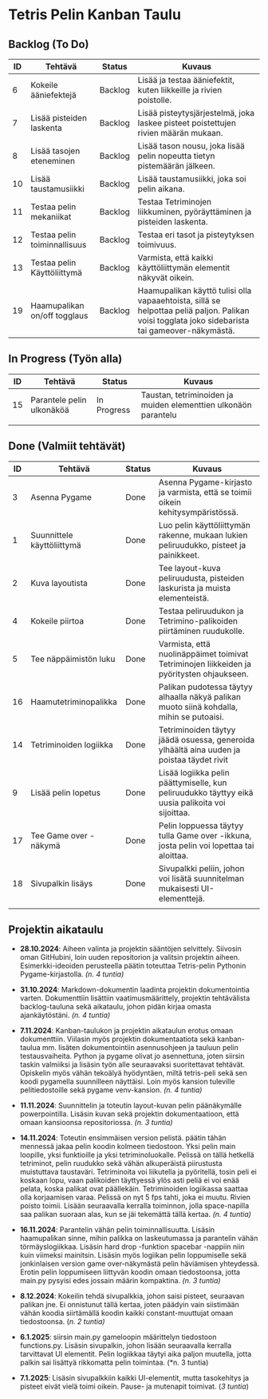# Tetris Pelin Kanban Taulu

## Backlog (To Do)

| ID  | Tehtävä                    | Status   | Kuvaus                                                                                  |
|-----|-----------------------------|----------|----------------------------------------------------------------------------------------|
| 6   | Kokeile ääniefektejä        | Backlog  | Lisää ja testaa ääniefektit, kuten liikkeille ja rivien poistolle.                     |
| 7   | Lisää pisteiden laskenta    | Backlog  | Lisää pisteytysjärjestelmä, joka laskee pisteet poistettujen rivien määrän mukaan.     |
| 8   | Lisää tasojen eteneminen    | Backlog  | Lisää tason nousu, joka lisää pelin nopeutta tietyn pistemäärän jälkeen.               |
| 10  | Lisää taustamusiikki        | Backlog  | Lisää taustamusiikki, joka soi pelin aikana.                                           |
| 11  | Testaa pelin mekaniikat     | Backlog  | Testaa Tetriminojen liikkuminen, pyöräyttäminen ja pisteiden laskenta.                 |
| 12  | Testaa pelin toiminnallisuus| Backlog  | Testaa eri tasot ja pisteytyksen toimivuus.                                            |
| 13  | Testaa pelin Käyttöliittymä | Backlog  | Varmista, että kaikki käyttöliittymän elementit näkyvät oikein.                        |
| 19  | Haamupalikan on/off togglaus| Backlog  | Haamupalikan käyttö tulisi olla vapaaehtoista, sillä se helpottaa peliä paljon. Palikan voisi togglata joko sidebarista tai gameover-näkymästä.       |




## In Progress (Työn alla)

| ID  | Tehtävä                    | Status      | Kuvaus                                                                               |
|-----|----------------------------|-------------|--------------------------------------------------------------------------------------|
| 15  | Parantele pelin ulkonäköä  | In Progress | Taustan, tetriminoiden ja muiden elementtien ulkonäön parantelu                      |
|     |                            |             |                                                                                      |

## Done (Valmiit tehtävät)

| ID  | Tehtävä                    | Status     | Kuvaus                                                                                |
|-----|----------------------------|------------|---------------------------------------------------------------------------------------|
| 3   | Asenna Pygame              | Done       | Asenna Pygame-kirjasto ja varmista, että se toimii oikein kehitysympäristössä.        |
| 1   | Suunnittele käyttöliittymä | Done       | Luo pelin käyttöliittymän rakenne, mukaan lukien peliruudukko, pisteet ja painikkeet. |
| 2   | Kuva layoutista            | Done       | Tee layout-kuva peliruudusta, pisteiden laskurista ja muista elementeistä.            |
| 4   | Kokeile piirtoa            | Done       | Testaa peliruudukon ja Tetrimino-palikoiden piirtäminen ruudukolle.                   |
| 5   | Tee näppäimistön luku      | Done       | Varmista, että nuolinäppäimet toimivat Tetriminojen liikkeiden ja pyöritysten ohjaukseen. |
| 16  | Haamutetriminopalikka      | Done       | Palikan pudotessa täytyy alhaalla näkyä palikan muoto siinä kohdalla, mihin se putoaisi.      |
| 14  | Tetriminoiden logiikka     | Done       | Tetriminoiden täytyy jäädä osuessa, generoida ylhäältä aina uuden ja poistaa täydet rivit   |
| 9   | Lisää pelin lopetus        | Done       | Lisää logiikka pelin päättymiselle, kun peliruudukko täyttyy eikä uusia palikoita voi sijoittaa. |
| 17  | Tee Game over -näkymä      | Done       | Pelin loppuessa täytyy tulla Game over -ikkuna, josta pelin voi lopettaa tai aloittaa. |
| 18  | Sivupalkin lisäys          | Done       | Sivupalkki peliin, johon voi lisätä suunnitelman mukaisesti UI-elementtejä.           |
|     |                            |            |                                                                                       |

## Projektin aikataulu

- **28.10.2024**: Aiheen valinta ja projektin sääntöjen selvittely. Siivosin oman GitHubini, loin uuden repositorion ja valitsin projektin aiheen. Esimerkki-ideoiden perusteella päätin toteuttaa Tetris-pelin Pythonin Pygame-kirjastolla. *(n. 4 tuntia)*

- **31.10.2024**: Markdown-dokumentin laadinta projektin dokumentointia varten. Dokumenttiin lisättiin vaatimusmäärittely, projektin tehtävälista backlog-tauluna sekä aikataulu, johon pidän kirjaa omasta ajankäytöstäni. *(n. 4 tuntia)*

- **7.11.2024**: Kanban-taulukon ja projektin aikataulun erotus omaan dokumenttiin. Viilasin myös projektin dokumentaatiota sekä kanban-taulua mm. lisäten dokumentointiin asennusohjeen ja tauluun pelin testausvaiheita. Python ja pygame olivat jo asennettuna, joten siirsin taskin valmiiksi ja lisäsin työn alle seuraavaksi suoritettavat tehtävät. Opiskelin myös vähän tekoälyä hyödyntäen, miltä tetris-peli sekä sen koodi pygamella suunnilleen näyttäisi. Loin myös kansion tuleville pelitiedostoille sekä pygame venv-kansion. *(n. 4 tuntia)*

- **11.11.2024**: Suunnittelin ja toteutin layout-kuvan pelin päänäkymälle powerpointilla. Lisäsin kuvan sekä projektin dokumentaatioon, että omaan kansioonsa repositoriossa. *(n. 3 tuntia)*

- **14.11.2024**: Toteutin ensimmäisen version pelistä. päätin tähän mennessä jakaa pelin koodin kolmeen tiedostoon. Yksi pelin main loopille, yksi funktioille ja yksi tetriminoluokalle.
Pelissä on tällä hetkellä tetriminot, pelin ruudukko sekä vähän alkuperäistä piirustusta muistuttava taustaväri. Tetriminoita voi liikutella ja pyöritellä, tosin peli ei koskaan lopu, vaan palikoiden täyttyessä ylös asti peliä ei voi enää pelata, koska palikat ovat päällekäin. Tetriminoiden logiikassa saattaa olla korjaamisen varaa. Pelissä on nyt 5 fps tahti, joka ei muutu. Rivien poisto toimii. Lisään seuraavalla kerralla toiminnon, jolla space-napilla saa palikan suoraan alas, kun se jäi tekemättä tällä kertaa. *(n. 4 tuntia)*

- **16.11.2024**: Parantelin vähän pelin toiminnallisuutta. Lisäsin haamupalikan sinne, mihin palikka on laskeutumassa ja parantelin vähän törmäyslogiikkaa. Lisäsin hard drop -funktion spacebar -nappiin niin kuin viimeksi mainitsin. Lisäsin myös logiikan pelin loppumiselle sekä jonkinlaisen version game over-näkymästä pelin häviämisen yhteydessä. Erotin pelin loppumiseen liittyvän koodin omaan tiedostoonsa, jotta main.py pysyisi edes jossain määrin kompaktina. *(n. 3 tuntia)*

- **8.12.2024**: Kokeilin tehdä sivupalkkia, johon saisi pisteet, seuraavan palikan jne. Ei onnistunut tällä kertaa, joten päädyin vain siistimään vähän koodia siirtämällä koodin kaikki constant-muuttujat omaan tiedostoonsa. (*n. 2 tuntia)*

- **6.1.2025**: siirsin main.py gameloopin määrittelyn tiedostoon functions.py. Lisäsin sivupalkin, johon lisään seuraavalla kerralla tarvittavat UI elementit. Pelin logiikkaa täytyi aika paljon muutella, jotta palkin sai lisättyä rikkomatta pelin toimintaa. (*n. 3 tuntia)
- **7.1.2025**: Lisäsin sivupalkkiin kaikki UI-elementit, mutta tasokehitys ja pisteet eivät vielä toimi oikein. Pause- ja mutenapit toimivat. (*3 tuntia*)
